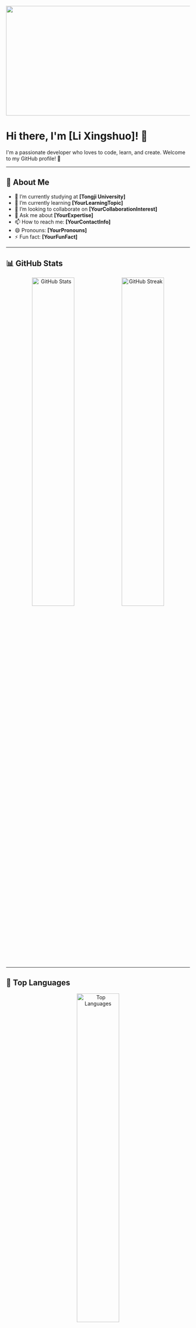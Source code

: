 <p align="center">
  <img src="https://media.giphy.com/media/dWesBcTLavkZuG35MI/giphy.gif" width="600" height="300"/>
</p>

# Hi there, I'm [Li Xingshuo]! 👋

I'm a passionate developer who loves to code, learn, and create. Welcome to my GitHub profile! 🚀

---

## 🌟 About Me

- 🔭 I’m currently studying at **[Tongji University]**
- 🌱 I’m currently learning **[YourLearningTopic]**
- 👯 I’m looking to collaborate on **[YourCollaborationInterest]**
- 💬 Ask me about **[YourExpertise]**
- 📫 How to reach me: **[YourContactInfo]**
- 😄 Pronouns: **[YourPronouns]**
- ⚡ Fun fact: **[YourFunFact]**

---

## 📊 GitHub Stats

<p align="center">
  <img src="https://github-readme-stats.vercel.app/api?username=YourUsername&show_icons=true&theme=radical&count_private=true&hide_border=true" alt="GitHub Stats" width="48%" />
  <img src="https://github-readme-streak-stats.herokuapp.com/?user=YourUsername&theme=radical&hide_border=true" alt="GitHub Streak" width="48%" />
</p>

---

## 🚀 Top Languages

<p align="center">
  <img src="https://github-readme-stats.vercel.app/api/top-langs/?username=YourUsername&layout=compact&theme=radical&hide_border=true" alt="Top Languages" width="48%" />
</p>

---

## 🛠️ Tech Stack

Here are some of the technologies and tools I work with:

<p align="center">
  <img src="https://img.shields.io/badge/JavaScript-F7DF1E?style=for-the-badge&logo=javascript&logoColor=black" alt="JavaScript" />
  <img src="https://img.shields.io/badge/Python-3776AB?style=for-the-badge&logo=python&logoColor=white" alt="Python" />
  <img src="https://img.shields.io/badge/React-61DAFB?style=for-the-badge&logo=react&logoColor=black" alt="React" />
  <img src="https://img.shields.io/badge/Node.js-339933?style=for-the-badge&logo=node.js&logoColor=white" alt="Node.js" />
  <img src="https://img.shields.io/badge/HTML5-E34F26?style=for-the-badge&logo=html5&logoColor=white" alt="HTML5" />
  <img src="https://img.shields.io/badge/CSS3-1572B6?style=for-the-badge&logo=css3&logoColor=white" alt="CSS3" />
  <img src="https://img.shields.io/badge/Git-F05032?style=for-the-badge&logo=git&logoColor=white" alt="Git" />
</p>

---

## 📫 Connect with Me

Feel free to reach out to me on any of these platforms:

<p align="center">
  <a href="https://www.linkedin.com/in/YourLinkedInProfile">
    <img src="https://img.shields.io/badge/LinkedIn-0077B5?style=for-the-badge&logo=linkedin&logoColor=white" alt="LinkedIn" />
  </a>
  <a href="https://twitter.com/YourTwitterHandle">
    <img src="https://img.shields.io/badge/Twitter-1DA1F2?style=for-the-badge&logo=twitter&logoColor=white" alt="Twitter" />
  </a>
  <a href="mailto:YourEmailAddress">
    <img src="https://img.shields.io/badge/Email-D14836?style=for-the-badge&logo=gmail&logoColor=white" alt="Email" />
  </a>
</p>

---

## 🌟 Featured Projects

Here are some of my favorite projects:

<p align="center">
  <a href="https://github.com/YourUsername/Project1">
    <img src="https://github-readme-stats.vercel.app/api/pin/?username=YourUsername&repo=Project1&theme=radical" alt="Project 1" />
  </a>
  <a href="https://github.com/YourUsername/Project2">
    <img src="https://github-readme-stats.vercel.app/api/pin/?username=YourUsername&repo=Project2&theme=radical" alt="Project 2" />
  </a>
</p>

---

## 🎉 Thanks for Visiting!

Feel free to explore my repositories and don't hesitate to reach out if you have any questions or just want to say hi! 😊

<p align="center">
  <img src="https://visitor-badge.laobi.icu/badge?page_id=YourUsername.YourUsername" alt="Visitor Count" />
</p>
